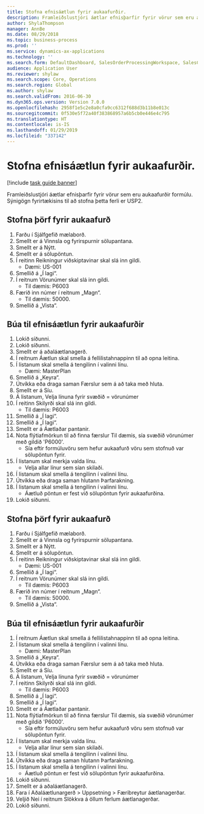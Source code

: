 ```yaml
---
title: Stofna efnisáætlun fyrir aukaafurðir.
description: Framleiðslustjóri áætlar efnisþarfir fyrir vörur sem eru aukaafurðir formúlu.
author: ShylaThompson
manager: AnnBe
ms.date: 08/29/2018
ms.topic: business-process
ms.prod: ''
ms.service: dynamics-ax-applications
ms.technology: ''
ms.search.form: DefaultDashboard, SalesOrderProcessingWorkspace, SalesCreateOrder, SalesTable, ReqCreatePlanWorkspace, ReqTransPlanCard, SysQueryForm, ReqTransPo
audience: Application User
ms.reviewer: shylaw
ms.search.scope: Core, Operations
ms.search.region: Global
ms.author: shylaw
ms.search.validFrom: 2016-06-30
ms.dyn365.ops.version: Version 7.0.0
ms.openlocfilehash: 2958f1e5c2e8a0cfa9cc6312f688d3b11b8e013c
ms.sourcegitcommit: 0f530e5f72a40f383868957a6b5cb0e446e4c795
ms.translationtype: HT
ms.contentlocale: is-IS
ms.lasthandoff: 01/29/2019
ms.locfileid: "337142"
---
```

# <a name="create-a-material-plan-for-co-products"></a>Stofna efnisáætlun fyrir aukaafurðir.

[!include [task guide banner](../../includes/task-guide-banner.md)]

Framleiðslustjóri áætlar efnisþarfir fyrir vörur sem eru aukaafurðir formúlu. Sýnigögn fyrirtækisins til að stofna þetta ferli er USP2.


## <a name="create-requirement-for-a-co-product"></a>Stofna þörf fyrir aukaafurð
1. Farðu í Sjálfgefið mælaborð.
2. Smellt er á Vinnsla og fyrirspurnir sölupantana.
3. Smellt er á Nýtt.
4. Smellt er á sölupöntun.
5. Í reitinn Reikningur viðskiptavinar skal slá inn gildi.
    * Dæmi: US-001  
6. Smellið á „Í lagi“.
7. Í reitnum Vörunúmer skal slá inn gildi.
    * Til dæmis: P6003  
8. Færið inn númer í reitnum „Magn“.
    * Til dæmis: 50000.  
9. Smellið á „Vista“.

## <a name="create-a-material-plan-for-co-products"></a>Búa til efnisáætlun fyrir aukaafurðir
1. Lokið síðunni.
2. Lokið síðunni.
3. Smellt er á aðaláætlanagerð.
4. Í reitnum Áætlun skal smella á fellilistahnappinn til að opna leitina.
5. Í listanum skal smella á tengilinn í valinni línu.
    * Dæmi: MasterPlan  
6. Smellið á „Keyra“.
7. Útvíkka eða draga saman Færslur sem á að taka með hluta.
8. Smellt er á Síu.
9. Á listanum, Velja línuna fyrir svæðið = vörunúmer
10. Í reitinn Skilyrði skal slá inn gildi.
    * Til dæmis: P6003  
11. Smellið á „Í lagi“.
12. Smellið á „Í lagi“.
13. Smellt er á Áætlaðar pantanir.
14. Nota flýtiafmörkun til að finna færslur Til dæmis, sía svæðið vörunúmer með gildið 'P6000'.
    * Sía eftir formúluvöru sem hefur aukaafurð vöru sem stofnuð var sölupöntun fyrir.  
15. Í listanum skal merkja valda línu.
    * Velja allar línur sem sían skilaði.  
16. Í listanum skal smella á tengilinn í valinni línu.
17. Útvíkka eða draga saman hlutann Þarfarakning.
18. Í listanum skal smella á tengilinn í valinni línu.
    * Áætluð pöntun er fest við sölupöntun fyrir aukaafurðina.  
19. Lokið síðunni.

## <a name="create-requirement-for-a-co-product"></a>Stofna þörf fyrir aukaafurð
1. Farðu í Sjálfgefið mælaborð.
2. Smellt er á Vinnsla og fyrirspurnir sölupantana.
3. Smellt er á Nýtt.
4. Smellt er á sölupöntun.
5. Í reitinn Reikningur viðskiptavinar skal slá inn gildi.
    * Dæmi: US-001  
6. Smellið á „Í lagi“.
7. Í reitnum Vörunúmer skal slá inn gildi.
    * Til dæmis: P6003  
8. Færið inn númer í reitnum „Magn“.
    * Til dæmis: 50000.  
9. Smellið á „Vista“.

## <a name="create-a-material-plan-for-co-products"></a>Búa til efnisáætlun fyrir aukaafurðir
1. Í reitnum Áætlun skal smella á fellilistahnappinn til að opna leitina.
2. Í listanum skal smella á tengilinn í valinni línu.
    * Dæmi: MasterPlan  
3. Smellið á „Keyra“.
4. Útvíkka eða draga saman Færslur sem á að taka með hluta.
5. Smellt er á Síu.
6. Á listanum, Velja línuna fyrir svæðið = vörunúmer
7. Í reitinn Skilyrði skal slá inn gildi.
    * Til dæmis: P6003  
8. Smellið á „Í lagi“.
9. Smellið á „Í lagi“.
10. Smellt er á Áætlaðar pantanir.
11. Nota flýtiafmörkun til að finna færslur Til dæmis, sía svæðið vörunúmer með gildið 'P6000'.
    * Sía eftir formúluvöru sem hefur aukaafurð vöru sem stofnuð var sölupöntun fyrir.  
12. Í listanum skal merkja valda línu.
    * Velja allar línur sem sían skilaði.  
13. Í listanum skal smella á tengilinn í valinni línu.
14. Útvíkka eða draga saman hlutann Þarfarakning.
15. Í listanum skal smella á tengilinn í valinni línu.
    * Áætluð pöntun er fest við sölupöntun fyrir aukaafurðina.  
16. Lokið síðunni.
17. Smellt er á aðaláætlanagerð.
18. Fara í Aðaláætlunargerð > Uppsetning > Færibreytur áætlanagerðar.
19. Veljið Nei í reitnum Slökkva á öllum ferlum áætlanagerðar.
20. Lokið síðunni.

